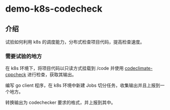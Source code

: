 # demo-k8s-codecheck

## 介绍

试验如何利用 k8s 的调度能力，分布式检查项目代码，提高检查速度。

### 需要试验的地方

在 k8s 环境下，将项目代码以只读方式挂载到 /code 并使用 [codeclimate-cppcheck](https://docs.codeclimate.com/docs/cppcheck) 进行检查，获取其输出。

编写 go client  程序，在 k8s 环境中新建 Jobs 切分任务，收集输出并且上报到一个地方。

转换输出为 codechecker 要求的格式，并上报到其中。

